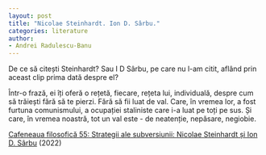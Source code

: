 ```yaml
---
layout: post
title: "Nicolae Steinhardt. Ion D. Sârbu."
categories: literature
author:
- Andrei Radulescu-Banu
---
```


De ce să citești Steinhardt? Sau I D Sârbu, pe care nu l-am citit, aflând prin aceast clip prima dată despre el?

Într-o frază, ei îți oferă o rețetă, fiecare, rețeta lui, individuală, despre cum să trăiești fără să te pierzi. Fără să fii luat de val. Care, în vremea lor, a fost furtuna comunismului, a ocupației staliniste care i-a luat pe toți pe sus. Și care, în vremea noastră, tot un val este - de neatenție, nepăsare, negiobie.

[Cafeneaua filosofică 55: Strategii ale subversiunii: Nicolae Steinhardt și Ion D. Sârbu](https://www.youtube.com/watch?v=rmZlWIZCbhc&t=2658s) (2022)